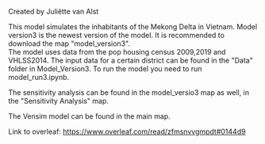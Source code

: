 Created by Juliëtte van Alst

This model simulates the inhabitants of the Mekong Delta in Vietnam. Model version3 is the newest version of the model. It is recommended to download the map "model_version3".  
The model uses data from the pop housing census 2009,2019 and VHLSS2014. The input data for a certain district can be found in the "Data" folder in Model_Version3. 
To run the model you need to run model_run3.ipynb. 

The sensitivity analysis can be found in the model_versio3 map as well, in the "Sensitivity Analysis" map. 

The Vensim model can be found in the main map. 

Link to overleaf: https://www.overleaf.com/read/zfmsnvvgmpdt#0144d9

